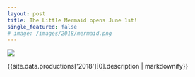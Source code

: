 ```yaml
---
layout: post
title: The Little Mermaid opens June 1st!
single_featured: false
# image: /images/2018/mermaid.png
---
```

![](/images/2018/{{site.data.productions['2018'][0].image}})

{{site.data.productions['2018'][0].description | markdownify}}

